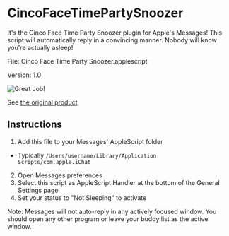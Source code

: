 CincoFaceTimePartySnoozer
=========================

It's the Cinco Face Time Party Snoozer plugin for Apple's Messages! This script will automatically reply in a convincing manner. Nobody will know you're actually asleep!

File: Cinco Face Time Party Snoozer.applescript

Version: 1.0

![Great Job!](http://joecolicch.io/images/cincofacetimepartysnoozer.png)

See [the original product](http://www.youtube.com/watch?v=Tvu2ZI329V4)

Instructions
------------ 
1. Add this file to your Messages' AppleScript folder
  * Typically `/Users/username/Library/Application Scripts/com.apple.iChat`
2. Open Messages preferences
3. Select this script as AppleScript Handler at the bottom of the General Settings page
4. Set your status to "Not Sleeping" to activate

Note: Messages will not auto-reply in any actively focused window. You should open any other program or leave your buddy list as the active window.
	
